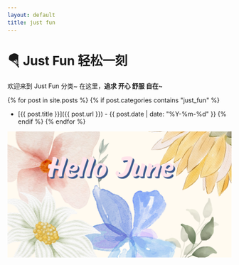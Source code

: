 ```yaml
---
layout: default
title: just fun
---
```


# 🪂 Just Fun 轻松一刻
欢迎来到 Just Fun 分类~ 在这里，**追求 开心 舒服 自在~**

{% for post in site.posts %}
  {% if post.categories contains "just_fun" %}
  - [{{ post.title }}]({{ post.url }}) - {{ post.date | date: "%Y-%m-%d" }}
  {% endif %}
{% endfor %}


![HelloJune](../assets/images/HelloJune.png)
